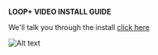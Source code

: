 **LOOP+ VIDEO INSTALL GUIDE**

We'll talk you through the install [click here](https://www.youtube.com/watch?v=y7i0Y6ZIMaU)

![Alt text](https://fogbank-reporting-version-release.s3.us-east-1.amazonaws.com/Logo.png)


